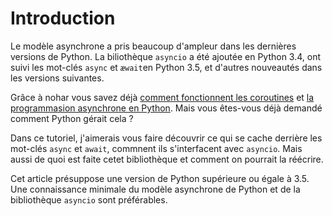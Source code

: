# Introduction

Le modèle asynchrone a pris beaucoup d'ampleur dans les dernières versions de Python.
La biliothèque `asyncio` a été ajoutée en Python 3.4, ont suivi les mot-clés `async` et `æwait`en Python 3.5, et d'autres nouveautés dans les versions suivantes.

Grâce à nohar vous savez déjà [comment fonctionnent les coroutines](https://zestedesavoir.com/articles/152/la-puissance-cachee-des-coroutines/) et [la programmasion asynchrone en Python](https://zestedesavoir.com/articles/1568/decouvrons-la-programmation-asynchrone-en-python/).
Mais vous êtes-vous déjà demandé comment Python gérait cela ?

Dans ce tutoriel, j'aimerais vous faire découvrir ce qui se cache derrière les mot-clés `async` et `await`, commnent ils s'interfacent avec `asyncio`.
Mais aussi de quoi est faite cetet bibliothèque et comment on pourrait la réécrire.

Cet article présuppose une version de Python supérieure ou égale à 3.5.
Une connaissance minimale du modèle asynchrone de Python et de la bibliothèque `asyncio` sont préférables.
